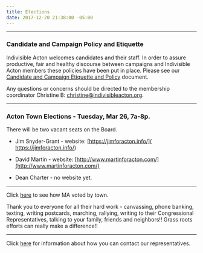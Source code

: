 ```yaml
---
title: Elections
date: 2017-12-20 21:38:00 -05:00
---
```


---

### Candidate and Campaign Policy and Etiquette

Indivisible Acton welcomes candidates and their staff. In order to assure productive, fair and healthy discourse between campaigns and Indivisible Acton members these policies have been put in place. Please see our [Candidate and Campaign Etiquette and Policy](https://docs.google.com/document/d/1-G3_GKFkz3fC0VDkfGh4DbC820mzi23yyMG1-EqapfE/edit) document.

Any questions or concerns should be directed to the membership coordinator Christine B: christine@indivisibleacton.org.

---

### Acton Town Elections - Tuesday, Mar 26, 7a-8p.

There will be two vacant seats on the Board.

* Jim Snyder-Grant - website: [https://jimforacton.info/]( https://jimforacton.info/)  

* David Martin - website: [http://www.martinforacton.com/](http://www.martinforacton.com/)  

* Dean Charter - no website yet.


---

Click [here](https://www.wbur.org/news/2018/11/06/massachusetts-town-by-town-election-results) to see how MA voted by town.

Thank you to everyone for all their hard work - canvassing, phone banking, texting, writing postcards, marching, rallying, writing to their Congressional Representatives, talking to your family, friends and neighbors!!  Grass roots efforts can really make a difference!!

---

Click [here](http://www.indivisibleacton.org/2018-ma-state-primary.html) for information about how you can contact our representatives.